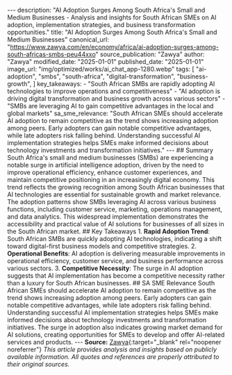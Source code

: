 --- description: "AI Adoption Surges Among South Africa's Small and Medium Businesses - Analysis and insights for South African SMEs on AI adoption, implementation strategies, and business transformation opportunities." title: "AI Adoption Surges Among South Africa's Small and Medium Businesses" canonical_url: "https://www.zawya.com/en/economy/africa/ai-adoption-surges-among-south-africas-smbs-peu44xxo" source_publication: "Zawya" author: "Zawya" modified_date: "2025-01-01" published_date: "2025-01-01" image_url: "img/optimized/works/ai_chat_app-1280.webp" tags: [ "ai-adoption", "smbs", "south-africa", "digital-transformation", "business-growth", ] key_takeaways: - "South African SMBs are rapidly adopting AI technologies to improve operations and competitiveness" - "AI adoption is driving digital transformation and business growth across various sectors" - "SMBs are leveraging AI to gain competitive advantages in the local and global markets" sa_sme_relevance: "South African SMEs should accelerate AI adoption to remain competitive as the trend shows increasing adoption among peers. Early adopters can gain notable competitive advantages, while late adopters risk falling behind. Understanding successful AI implementation strategies helps SMEs make informed decisions about technology investments and transformation initiatives." --- <script type="application/ld+json"> { "@context": "https://schema.org", "@type": "Article", "headline": "AI Adoption Surges Among South Africa's Small and Medium Businesses", "description": "AI Adoption Surges Among South Africa's Small and Medium Businesses - Analysis and insights for South African SMEs on AI adoption, implementation strategies, and business transformation opportunities.", "author": { "@type": "Organization", "name": "Zawya" }, "publisher": { "@type": "Organization", "name": "Maru" }, "datePublished": "2025-01-01", "dateModified": "2025-01-01", "mainEntityOfPage": { "@type": "WebPage", "@id": "https://www.zawya.com/en/economy/africa/ai-adoption-surges-among-south-africas-smbs-peu44xxo" } } </script> ## Summary South Africa's small and medium businesses (SMBs) are experiencing a notable surge in artificial intelligence adoption, driven by the need to improve operational efficiency, enhance customer experiences, and maintain competitive positioning in an increasingly digital economy. This trend reflects the growing recognition among South African businesses that AI technologies are essential for sustainable growth and market relevance. The adoption patterns show SMBs leveraging AI across various business functions, including customer service, marketing, operations management, and data analytics. This widespread implementation demonstrates the accessibility and practical value of AI solutions for businesses of all sizes in the South African market. ## Key Takeaways 1. **Rapid Adoption Trend**: South African SMBs are quickly adopting AI technologies, indicating a shift toward digital-first business models and competitive strategies. 2. **Operational Benefits**: AI adoption is delivering measurable improvements in operational efficiency, customer service, and business performance across various sectors. 3. **Competitive Necessity**: The surge in AI adoption suggests that AI implementation has become a competitive necessity rather than a luxury for South African businesses. ## SA SME Relevance South African SMEs should accelerate AI adoption to remain competitive as the trend shows increasing adoption among peers. Early adopters can gain notable competitive advantages, while late adopters risk falling behind. Understanding successful AI implementation strategies helps SMEs make informed decisions about technology investments and transformation initiatives. The surge in adoption also indicates growing market demand for AI solutions, creating opportunities for SMEs to develop and offer AI-related services and products. --- **Source:** [Zawya](https://www.zawya.com/en/economy/africa/ai-adoption-surges-among-south-africas-smbs-peu44xxo){:target="_blank" rel="noopener noreferrer"} *This article provides analysis and insights based on publicly available information. All quotes and references are properly attributed to their original sources.*